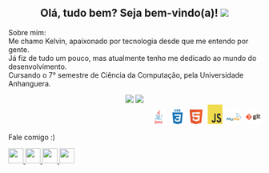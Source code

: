 <div> <!-- APRESENTAÇÃO -->
	<h2 align=center>
		Olá, tudo bem? Seja bem-vindo(a)!
		<img width=30px src="https://openmoji.org/data/color/svg/1F1E7-1F1F7.svg"/>
	</h2>
	<p>
		Sobre mim: <br>
		Me chamo Kelvin, apaixonado por tecnologia desde que me entendo por gente. <br>
		Já fiz de tudo um pouco, mas atualmente tenho me dedicado ao mundo do desenvolvimento. <br>
		Cursando o 7° semestre de Ciência da Computação, pela Universidade Anhanguera. <br>
	</p>
</div> <!-- APRESENTAÇÃO -->

<div align=center> <!--Painels-->
	<img width=48% src="https://github-readme-stats.vercel.app/api?username=KelvinMarcondes&show_icons=true&theme=dark"/>
	<img width=40% src="https://github-readme-stats.vercel.app/api/top-langs/?username=KelvinMarcondes&layout=compact&theme=dark"/>
</div> <!--Painels-->


<div align=right> <!--Ferramentas-->
	<img src="https://github.com/devicons/devicon/blob/master/icons/java/java-original-wordmark.svg" title="Java" alt="Java" width="30" height="30"/>&nbsp;
	<img src="https://github.com/devicons/devicon/blob/master/icons/css3/css3-plain-wordmark.svg"  title="CSS3" alt="CSS" width="30" height="30"/>&nbsp;
	<img src="https://github.com/devicons/devicon/blob/master/icons/html5/html5-original.svg" title="HTML5" alt="HTML" width="30" height="30"/>&nbsp;
	<img src="https://github.com/devicons/devicon/blob/master/icons/javascript/javascript-original.svg" title="JavaScript" alt="JavaScript" width="30" height="40"/>&nbsp;
	<img src="https://github.com/devicons/devicon/blob/master/icons/mysql/mysql-original-wordmark.svg" title="MySQL"  alt="MySQL" width="30" height="30"/>&nbsp;
	<img src="https://github.com/devicons/devicon/blob/master/icons/git/git-original-wordmark.svg" title="Git" **alt="Git" width="30" height="30"/>
</div> <!--Ferramentas-->
	
<div align=left> <!--Social-->
	<p>Fale comigo :)</p>
	<a href="https://www.facebook.com/KelvinMarcondees">
	<img src="https://cdn.jsdelivr.net/gh/devicons/devicon/icons/facebook/facebook-original.svg" width="30" height="30"/>
	</a>
	<a href="https://www.linkedin.com/in/kelvin-marcondes/">
	<img src="https://cdn.jsdelivr.net/gh/devicons/devicon/icons/linkedin/linkedin-original.svg" width="30" height="30"/>
	</a>
	<a href="https://www.instagram.com/kelvinmarcondees/">
	<img src="https://upload.wikimedia.org/wikipedia/commons/a/a5/Instagram_icon.png" width="30" height="30"/>
	</a>
	<a href="https://api.whatsapp.com/send?phone=5511973480829">
	<img src="https://seeklogo.com/images/W/whatsapp-icon-logo-BDC0A8063B-seeklogo.com.png" width="30" height="30"/>
	</a>
</div> <!--Social-->
